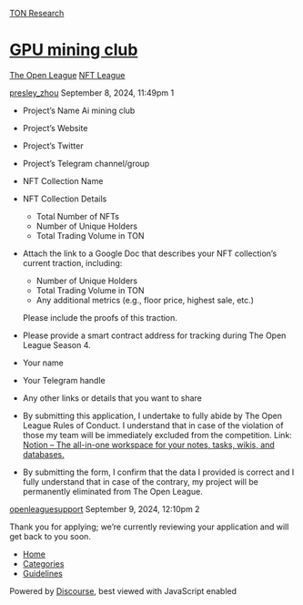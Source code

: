 [TON Research](/)

# [GPU mining club](/t/gpu-mining-club/33607)

[The Open League](/c/the-open-league/nft-battle/62)  [NFT League](/c/the-open-league/nft-battle/62) 

    

[presley\_zhou](https://tonresear.ch/u/presley_zhou)  September 8, 2024, 11:49pm  1

*   Project’s Name Ai mining club
    
*   Project’s Website
    
*   Project’s Twitter
    
*   Project’s Telegram channel/group
    
*   NFT Collection Name
    
*   NFT Collection Details
    
    *   Total Number of NFTs
    *   Number of Unique Holders
    *   Total Trading Volume in TON
*   Attach the link to a Google Doc that describes your NFT collection’s current traction, including:
    
    *   Number of Unique Holders
    *   Total Trading Volume in TON
    *   Any additional metrics (e.g., floor price, highest sale, etc.)
    
    Please include the proofs of this traction.
    
*   Please provide a smart contract address for tracking during The Open League Season 4.
    
*   Your name
    
*   Your Telegram handle
    
*   Any other links or details that you want to share
    
*   By submitting this application, I undertake to fully abide by The Open League Rules of Conduct. I understand that in case of the violation of those my team will be immediately excluded from the competition. Link: [Notion – The all-in-one workspace for your notes, tasks, wikis, and databases.](https://ton-org.notion.site/The-Open-League-Rules-of-Conduct-04f4a0fedf1a401687075f5efd83de68)
    
*   By submitting the form, I confirm that the data I provided is correct and I fully understand that in case of the contrary, my project will be permanently eliminated from The Open League.
    

 

[openleaguesupport](https://tonresear.ch/u/openleaguesupport) September 9, 2024, 12:10pm  2

Thank you for applying; we’re currently reviewing your application and will get back to you soon.

 

*   [Home](/)
*   [Categories](/categories)
*   [Guidelines](/guidelines)

Powered by [Discourse](https://www.discourse.org), best viewed with JavaScript enabled